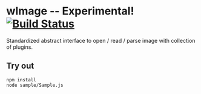 
# wImage -- Experimental! [![Build Status](https://travis-ci.org/Wandalen/wImage.svg?branch=master)](https://travis-ci.org/Wandalen/wImage)

Standardized abstract interface to open / read / parse image with collection of plugins.

## Try out
```
npm install
node sample/Sample.js
```
